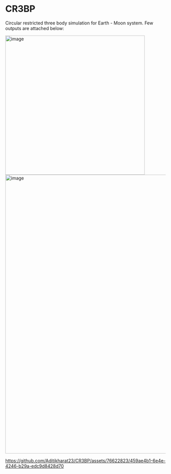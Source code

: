 # CR3BP

Circular restricted three body simulation for Earth - Moon system. Few outputs are attached below: 


<img width="438" alt="image" src="https://github.com/Aditikharat23/CR3BP/assets/76622823/548884ac-c9be-4bdc-8088-feced2e07bf7">


<img width="877" alt="image" src="https://github.com/Aditikharat23/CR3BP/assets/76622823/9e0f4cd8-f374-4d41-b91c-1d9ba685fe7f">

https://github.com/Aditikharat23/CR3BP/assets/76622823/459ae4b1-6e4e-4246-b29a-edc9d8428d70

